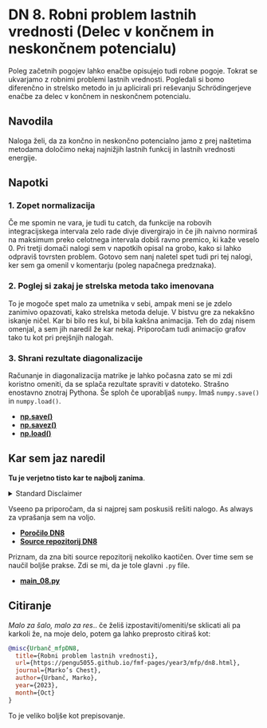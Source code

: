 # DN 8. Robni problem lastnih vrednosti (Delec v končnem in neskončnem potencialu)
Poleg začetnih pogojev lahko enačbe opisujejo tudi robne pogoje. Tokrat se ukvarjamo z robnimi problemi lastnih vrednosti. Pogledali si bomo diferenčno in strelsko metodo in ju aplicirali pri reševanju Schrödingerjeve enačbe za delec v končnem in neskončnem potencialu.

## Navodila
Naloga želi, da za končno in neskončno potencialno jamo z prej naštetima metodama določimo nekaj najnižjih lastnih funkcij in lastnih vrednosti energije.

## Napotki
### 1. Zopet normalizacija
Če me spomin ne vara, je tudi tu catch, da funkcije na robovih integracijskega intervala zelo rade divje divergirajo in če jih naivno normiraš na maksimum preko celotnega intervala dobiš ravno premico, ki kaže veselo 0. Pri tretji domači nalogi sem v napotkih opisal na grobo, kako si lahko odpraviš tovrsten problem. Gotovo sem nanj naletel spet tudi pri tej nalogi, ker sem ga omenil v komentarju (poleg napačnega predznaka).

### 2. Poglej si zakaj je strelska metoda tako imenovana
To je mogoče spet malo za umetnika v sebi, ampak meni se je zdelo zanimivo opazovati, kako strelska metoda deluje. V bistvu gre za nekakšno iskanje ničel. Kar bi bilo res kul, bi bila kakšna animacija. Teh do zdaj nisem omenjal, a sem jih naredil že kar nekaj. Priporočam tudi animacijo grafov tako tu kot pri prejšnjih nalogah.

### 3. Shrani rezultate diagonalizacije
Računanje in diagonalizacija matrike je lahko počasna zato se mi zdi koristno omeniti, da se splača rezultate spraviti v datoteko. Strašno enostavno znotraj Pythona. Še sploh če uporabljaš `numpy`. Imaš `numpy.save()` in `numpy.load()`.

* [**np.save()**](https://numpy.org/doc/stable/reference/generated/numpy.save.html)
* [**np.savez()**](https://numpy.org/doc/stable/reference/generated/numpy.savez.html)
* [**np.load()**](https://numpy.org/doc/stable/reference/generated/numpy.load.html)


## Kar sem jaz naredil
**Tu je verjetno tisto kar te najbolj zanima**. 

<details>
  <summary>Standard Disclaimer</summary>
  Objavljam tudi kodo. Ta je bila včasih del večjega repozitorija, ampak sem jo sedaj izvzel v svojega, da je bolj pregledna. Koda bi morala biti razmeroma pokomentirana, sploh v kasnejših nalogah. 
  
</details>

Vseeno pa priporočam, da si najprej sam poskusiš rešiti nalogo. As always za vprašanja sem na voljo.


* [**Poročilo DN8**](https://pengu5055.github.io/fmf-pdf/year3/mfp/Marko_Urbanč_08.pdf)
* [**Source repozitorij DN8**](https://github.com/pengu5055/mfp08)

Priznam, da zna biti source repozitorij nekoliko kaotičen. Over time sem se naučil boljše prakse. Zdi se mi, da je tole glavni `.py` file.

* [**main_08.py**](https://github.com/pengu5055/mfp08/blob/main/main_08.py)

## Citiranje
*Malo za šalo, malo za res*.. če želiš izpostaviti/omeniti/se sklicati ali pa karkoli že, na moje delo, potem ga lahko preprosto citiraš kot:

```bib
@misc{Urbanč_mfpDN8, 
  title={Robni problem lastnih vrednosti}, 
  url={https://pengu5055.github.io/fmf-pages/year3/mfp/dn8.html}, 
  journal={Marko’s Chest}, 
  author={Urbanč, Marko}, 
  year={2023}, 
  month={Oct}
} 
```
To je veliko boljše kot prepisovanje.
